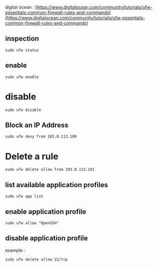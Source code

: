 
digital ocean : [https://www.digitalocean.com/community/tutorials/ufw-essentials-common-firewall-rules-and-commands](https://www.digitalocean.com/community/tutorials/ufw-essentials-common-firewall-rules-and-commands)


## inspection

```shell
sudo ufw status
```

## enable

```shell
sudo ufw enable
```

# disable

```shell
sudo ufw disable
```

## Block an IP Address

```shell
sudo ufw deny from 203.0.113.100
```

# Delete a rule

```shell
sudo ufw delete allow from 203.0.113.101
```

## list available application profiles

```shell
sudo ufw app list
```

## enable application profile

```shell
sudo ufw allow "OpenSSH"
```

## disable application profile

example :

```shell
sudo ufw delete allow 22/tcp
```























